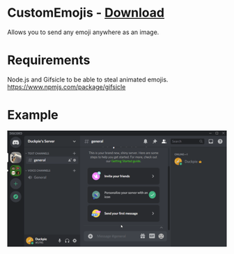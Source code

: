 # CustomEmojis - [Download](https://betterdiscord.net/ghdl?url=https://raw.githubusercontent.com/TheGameratorT/BetterDiscordAddons/master/Plugins/CustomEmojis/CustomEmojis.plugin.js)

Allows you to send any emoji anywhere as an image.

# Requirements

Node.js and Gifsicle to be able to steal animated emojis.</br>
https://www.npmjs.com/package/gifsicle

# Example

![Example](https://raw.githubusercontent.com/TheGameratorT/BetterDiscordAddons/master/Plugins/CustomEmojis/example.gif)
